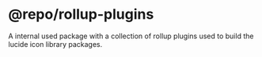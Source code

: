 # @repo/rollup-plugins

A internal used package with a collection of rollup plugins used to build the lucide icon library packages.
